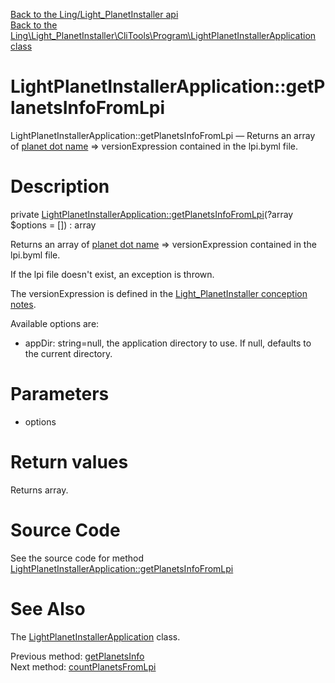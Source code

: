 [Back to the Ling/Light_PlanetInstaller api](https://github.com/lingtalfi/Light_PlanetInstaller/blob/master/doc/api/Ling/Light_PlanetInstaller.md)<br>
[Back to the Ling\Light_PlanetInstaller\CliTools\Program\LightPlanetInstallerApplication class](https://github.com/lingtalfi/Light_PlanetInstaller/blob/master/doc/api/Ling/Light_PlanetInstaller/CliTools/Program/LightPlanetInstallerApplication.md)


LightPlanetInstallerApplication::getPlanetsInfoFromLpi
================



LightPlanetInstallerApplication::getPlanetsInfoFromLpi — Returns an array of [planet dot name](https://github.com/karayabin/universe-snapshot#the-planet-dot-name) => versionExpression contained in the lpi.byml file.




Description
================


private [LightPlanetInstallerApplication::getPlanetsInfoFromLpi](https://github.com/lingtalfi/Light_PlanetInstaller/blob/master/doc/api/Ling/Light_PlanetInstaller/CliTools/Program/LightPlanetInstallerApplication/getPlanetsInfoFromLpi.md)(?array $options = []) : array




Returns an array of [planet dot name](https://github.com/karayabin/universe-snapshot#the-planet-dot-name) => versionExpression contained in the lpi.byml file.

If the lpi file doesn't exist, an exception is thrown.

The versionExpression is defined in the [Light_PlanetInstaller conception notes](https://github.com/lingtalfi/Light_PlanetInstaller/blob/master/doc/pages/conception-notes.md).

Available options are:
- appDir: string=null, the application directory to use. If null, defaults to the current directory.




Parameters
================


- options

    


Return values
================

Returns array.








Source Code
===========
See the source code for method [LightPlanetInstallerApplication::getPlanetsInfoFromLpi](https://github.com/lingtalfi/Light_PlanetInstaller/blob/master/CliTools/Program/LightPlanetInstallerApplication.php#L682-L699)


See Also
================

The [LightPlanetInstallerApplication](https://github.com/lingtalfi/Light_PlanetInstaller/blob/master/doc/api/Ling/Light_PlanetInstaller/CliTools/Program/LightPlanetInstallerApplication.md) class.

Previous method: [getPlanetsInfo](https://github.com/lingtalfi/Light_PlanetInstaller/blob/master/doc/api/Ling/Light_PlanetInstaller/CliTools/Program/LightPlanetInstallerApplication/getPlanetsInfo.md)<br>Next method: [countPlanetsFromLpi](https://github.com/lingtalfi/Light_PlanetInstaller/blob/master/doc/api/Ling/Light_PlanetInstaller/CliTools/Program/LightPlanetInstallerApplication/countPlanetsFromLpi.md)<br>

